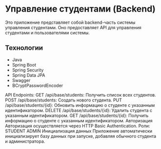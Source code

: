 # Управление студентами (Backend)

Это приложение представляет собой backend-часть системы управления студентами. Оно предоставляет API для управления студентами и пользователями системы.

## Технологии

- Java
- Spring Boot
- Spring Security
- Spring Data JPA
- Swagger
- BCryptPasswordEncoder

API Endpoints:
  GET /api/base/students: Получить список всех студентов.
  POST /api/base/students: Создать нового студента.
  PUT /api/base/students/{id}: Обновить информацию о студенте с указанным идентификатором.
  DELETE /api/base/students/{id}: Удалить студента с указанным идентификатором.
  GET /api/base/students/{id}: Получить информацию о студенте с указанным идентификатором.
Авторизация
Авторизация осуществляется через HTTP Basic Authentication.
Роли:
  STUDENT
  ADMIN
Инициализация данных
Приложение автоматически инициализирует базу данных при запуске, добавляя обычного студента и администратора.
